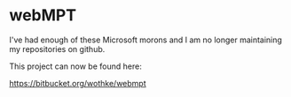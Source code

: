 # webMPT

I've had enough of these Microsoft morons and I am no longer maintaining
my repositories on github.

This project can now be found here:


https://bitbucket.org/wothke/webmpt
